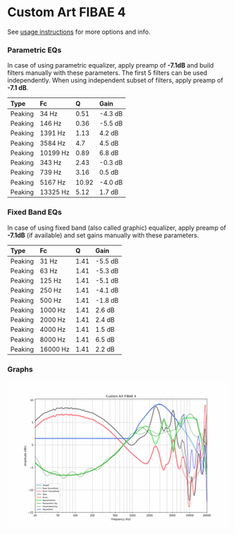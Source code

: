 # Custom Art FIBAE 4
See [usage instructions](https://github.com/jaakkopasanen/AutoEq#usage) for more options and info.

### Parametric EQs
In case of using parametric equalizer, apply preamp of **-7.1dB** and build filters manually
with these parameters. The first 5 filters can be used independently.
When using independent subset of filters, apply preamp of **-7.1 dB**.

| Type    | Fc       |     Q | Gain    |
|:--------|:---------|:------|:--------|
| Peaking | 34 Hz    |  0.51 | -4.3 dB |
| Peaking | 146 Hz   |  0.36 | -5.5 dB |
| Peaking | 1391 Hz  |  1.13 | 4.2 dB  |
| Peaking | 3584 Hz  |  4.7  | 4.5 dB  |
| Peaking | 10199 Hz |  0.89 | 6.8 dB  |
| Peaking | 343 Hz   |  2.43 | -0.3 dB |
| Peaking | 739 Hz   |  3.16 | 0.5 dB  |
| Peaking | 5167 Hz  | 10.92 | -4.0 dB |
| Peaking | 13325 Hz |  5.12 | 1.7 dB  |

### Fixed Band EQs
In case of using fixed band (also called graphic) equalizer, apply preamp of **-7.1dB**
(if available) and set gains manually with these parameters.

| Type    | Fc       |    Q | Gain    |
|:--------|:---------|:-----|:--------|
| Peaking | 31 Hz    | 1.41 | -5.5 dB |
| Peaking | 63 Hz    | 1.41 | -5.3 dB |
| Peaking | 125 Hz   | 1.41 | -5.1 dB |
| Peaking | 250 Hz   | 1.41 | -4.1 dB |
| Peaking | 500 Hz   | 1.41 | -1.8 dB |
| Peaking | 1000 Hz  | 1.41 | 2.6 dB  |
| Peaking | 2000 Hz  | 1.41 | 2.4 dB  |
| Peaking | 4000 Hz  | 1.41 | 1.5 dB  |
| Peaking | 8000 Hz  | 1.41 | 6.5 dB  |
| Peaking | 16000 Hz | 1.41 | 2.2 dB  |

### Graphs
![](./Custom%20Art%20FIBAE%204.png)